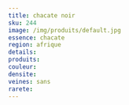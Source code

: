 ```yaml
---
title: chacate noir
sku: 244
image: /img/produits/default.jpg
essence: chacate
region: afrique
details: 
produits:
couleur: 
densite: 
veines: sans
rarete: 
---
```

